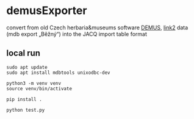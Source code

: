# demusExporter
convert from old Czech herbaria&museums software [DEMUS](https://www.citem.cz/citem/wpress/projekty/demus/), [link2](https://emuzeum.cz/metodicka-centra/edicni-cinnost/metodicke-a-odborne-texty/software/demus-dokumentace-a-evidence-muzejnich-sbirek) data (mdb export „Běžný“) into the JACQ import table format


## local run
```shell
sudo apt update
sudo apt install mdbtools unixodbc-dev 

python3 -m venv venv
source venv/bin/activate

pip install .

python test.py
```


